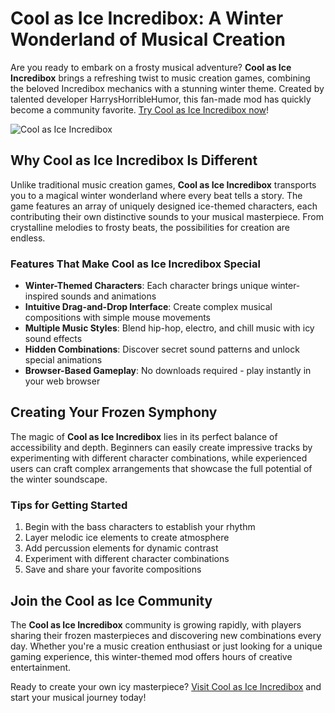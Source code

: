 # Cool as Ice Incredibox: A Winter Wonderland of Musical Creation

Are you ready to embark on a frosty musical adventure? **Cool as Ice Incredibox** brings a refreshing twist to music creation games, combining the beloved Incredibox mechanics with a stunning winter theme. Created by talented developer HarrysHorribleHumor, this fan-made mod has quickly become a community favorite. [Try Cool as Ice Incredibox now](https://sprunki-incredibox.io/game/cool-as-ice-incredibox)!

![Cool as Ice Incredibox](https://sprunki-incredibox.io/upload/img/cool-as-ice-incredibox.jpg)

## Why Cool as Ice Incredibox Is Different

Unlike traditional music creation games, **Cool as Ice Incredibox** transports you to a magical winter wonderland where every beat tells a story. The game features an array of uniquely designed ice-themed characters, each contributing their own distinctive sounds to your musical masterpiece. From crystalline melodies to frosty beats, the possibilities for creation are endless.

### Features That Make Cool as Ice Incredibox Special

- **Winter-Themed Characters**: Each character brings unique winter-inspired sounds and animations
- **Intuitive Drag-and-Drop Interface**: Create complex musical compositions with simple mouse movements
- **Multiple Music Styles**: Blend hip-hop, electro, and chill music with icy sound effects
- **Hidden Combinations**: Discover secret sound patterns and unlock special animations
- **Browser-Based Gameplay**: No downloads required - play instantly in your web browser

## Creating Your Frozen Symphony

The magic of **Cool as Ice Incredibox** lies in its perfect balance of accessibility and depth. Beginners can easily create impressive tracks by experimenting with different character combinations, while experienced users can craft complex arrangements that showcase the full potential of the winter soundscape.

### Tips for Getting Started

1. Begin with the bass characters to establish your rhythm
2. Layer melodic ice elements to create atmosphere
3. Add percussion elements for dynamic contrast
4. Experiment with different character combinations
5. Save and share your favorite compositions

## Join the Cool as Ice Community

The **Cool as Ice Incredibox** community is growing rapidly, with players sharing their frozen masterpieces and discovering new combinations every day. Whether you're a music creation enthusiast or just looking for a unique gaming experience, this winter-themed mod offers hours of creative entertainment.

Ready to create your own icy masterpiece? [Visit Cool as Ice Incredibox](https://sprunki-incredibox.io/game/cool-as-ice-incredibox) and start your musical journey today!
